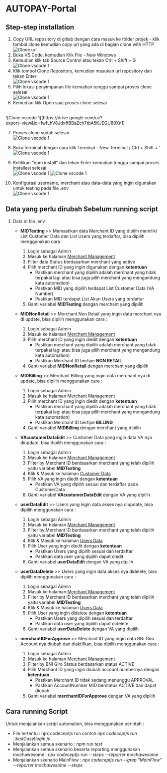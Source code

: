 # AUTOPAY-Portal

## **Step-step installation**
1. Copy URL repository di gitlab dengan cara masuk ke folder projek - klik tombol clone kemudian copy url yang ada di bagian clone with HTTP <br />
![Clone url](https://drive.google.com/uc?export=view&id=1YfB5ugF91K4oYa1aKn4sZIpFx8IixbXG)
2. Buka VS Code, kemudian Klik File - New Windows
3. Kemudian klik tab Source Control atau tekan Ctrl + Shift + G <br />
![Clone vscode 1](https://drive.google.com/uc?export=view&id=1ct4QwDTFFeDFu4hyjLxrIFY8tVGw9A31)
4. Klik tombol Clone Repository, kemudian masukan url repository dan tekan Enter <br />
![Clone vscode 1](https://drive.google.com/uc?export=view&id=1OWyLTVcrVa3mA90w9C5XL-X58M94OcLm)
5. Pilih lokasi penyimpanan file kemudian tunggu sampai proses clone selesai <br />
![Clone vscode 1](https://drive.google.com/uc?export=view&id=12hsR1rVGqcIgltt-6b4DOBy8KV9wj_sI)
6. Kemudian klik Open saat proses clone selesai
<br />
![Clone vscode 1](https://drive.google.com/uc?export=view&id=1wfLhV8Jdxff8BaZch7tbA5KJEGU89Xn1)

7. Proses clone sudah selesai <br />
![Clone vscode 1](https://drive.google.com/uc?export=view&id=1c2eAKZRzyEzqOFfm12BCokmsYnKydrS2)
8. Buka terminal dengan cara klik Terminal - New Terminal / Ctrl + Shift + ‘ <br />
![Clone vscode 1](https://drive.google.com/uc?export=view&id=1fXcCy7HnA3CgfeQMSsBrLVXy-BI9Dn6r)
9. Ketikkan “npm install” dan tekan Enter kemudian tunggu sampai proses installasi selesai <br />
![Clone vscode 1](https://drive.google.com/uc?export=view&id=1Q_CrJx5UH1qC4gvxx-0LQg3oD33WZACC)
![Clone vscode 1](https://drive.google.com/uc?export=view&id=1afENtZBp9NADdRSChT_lUxt_qcLl4_LJ)

10. Konfigurasi username, merchant atau data-data yang ingin digunakan untuk testing pada file .env <br />
![Clone vscode 1](https://drive.google.com/uc?export=view&id=1IPml9PQIPEUI4j_9tK_Qv3z-TlpUZajp)
## **Data yang perlu dirubah Sebelum running script**

1. Data di file .env
    * **MIDTesting** >> Memastikan data Merchant ID yang dipilih memiliki List Customer Data dan List Users yang terdaftar, bisa dipilih menggunakan cara :
        1. Login sebagai Admin
        2. Masuk ke halaman [Merchant Management](https://apdev.bni-ecollection.com/merchant/index)
        3. Filter data Status berdasarkan merchant yang active
        4. Pilih merchant ID yang ingin digunakan dengan **ketentuan**   
           - Pastikan merchant yang dipilih adalah merchant yang tidak terpakai lagi atau bisa juga pilih merchant yang mengandung kata automation)
           - Pastikan MID yang dipilih terdapat List Customer Data (VA Number)
           - Pastikan MID terdapat List Akun Users yang terdaftar
        7. Ganti variabel **MIDTesting** dengan merchant yang dipilih

    * **MIDNonRetail** >> Merchant Non Retail yang ingin data merchant nya di update, bisa dipilih menggunakan cara :
        1. Login sebagai Admin
        2. Masuk ke halaman [Merchant Management](https://apdev.bni-ecollection.com/merchant/index)
        3. Pilih merchant ID yang ingin diedit dengan **ketentuan**   
           - Pastikan merchant yang dipilih adalah merchant yang tidak terpakai lagi atau bisa juga pilih merchant yang mengandung kata automation)
           - Pastikan Merchant ID bertipe **NON RETAIL**
        4. Ganti variabel **MIDNonRetail** dengan merchant yang dipilih
    * **MIDBilling** >> Merchant Billing yang ingin data merchant nya di update, bisa dipilih menggunakan cara :
        1. Login sebagai Admin
        2. Masuk ke halaman [Merchant Management](https://apdev.bni-ecollection.com/merchant/index)
        3. Pilih merchant ID yang ingin diedit dengan **ketentuan**   
           - Pastikan merchant yang dipilih adalah merchant yang tidak terpakai lagi atau bisa juga pilih merchant yang mengandung kata automation)
           - Pastikan Merchant ID bertipe **BILLING**
        4. Ganti variabel **MIDBilling** dengan merchant yang dipilih
        
    * **VAcustomerDataEdit** >> Customer Data yang ingin data VA nya diupdate, bisa dipilih menggunakan cara : 
        1. Login sebagai Admin
        2. Masuk ke halaman [Merchant Management](https://apdev.bni-ecollection.com/merchant/index)
        3. Filter by Merchant ID berdasarkan merchant yang telah dipilih yaitu variabel **MIDTesting**
        4. Klik & Masuk ke halaman [Customer Data](https://apdev.bni-ecollection.com/merchant/biller?id=2) 
        5. Pilih VA yang ingin diedit dengan **ketentuan**   
           - Pastikan VA yang dipilih sesuai dan terdaftar pada CustomerData
        6. Ganti variabel **VAcustomerDataEdit** dengan VA yang dipilih

    * **userDataEdit** >> Users yang ingin data akses nya diupdate, bisa dipilih menggunakan cara : 
        1. Login sebagai Admin
        2. Masuk ke halaman [Merchant Management](https://apdev.bni-ecollection.com/merchant/index)
        3. Filter by Merchant ID berdasarkan merchant yang telah dipilih yaitu variabel **MIDTesting**
        4. Klik & Masuk ke halaman [Users Data](https://apdev.bni-ecollection.com/merchant/user?id=2) 
        5. Pilih User yang ingin diedit dengan **ketentuan**   
           - Pastikan Users yang dipilih sesuai dan terdaftar
           - Pastikan data user yang dipilih dapat diedit
        6. Ganti variabel **userDataEdit** dengan VA yang dipilih
 
     * **userDataDelete** >> Users yang ingin data akses nya didelete, bisa dipilih menggunakan cara : 
        1. Login sebagai Admin
        2. Masuk ke halaman [Merchant Management](https://apdev.bni-ecollection.com/merchant/index)
        3. Filter by Merchant ID berdasarkan merchant yang telah dipilih yaitu variabel **MIDTesting**
        4. Klik & Masuk ke halaman [Users Data](https://apdev.bni-ecollection.com/merchant/user?id=2) 
        5. Pilih User yang ingin didelete dengan **ketentuan**   
           - Pastikan Users yang dipilih sesuai dan terdaftar
           - Pastikan data user yang dipilih dapat didelete
        6. Ganti variabel **userDataDelete** dengan VA yang dipilih

     * **merchantIDForApprove** >> Merchant ID yang ingin data BNI Giro Account nya diubah dan diaktifkan, bisa dipilih menggunakan cara : 
        1. Login sebagai Admin
        2. Masuk ke halaman [Merchant Management](https://apdev.bni-ecollection.com/merchant/index)
        3. Filter by BNI Giro Status berdasarkan status ACTIVE
        5. Pilih Merchant ID yang ingin diubah account numbernya dengan **ketentuan**   
           - Pastikan Merchant ID tidak sedang menunggu APPROVAL
           - Pastikan AccountNumber MID berstatus ACTIVE dan dapat diubah
        6. Ganti variabel **merchantIDForApprove** dengan VA yang dipilih

## **Cara running Script**        
Untuk menjalankan script automation, bisa menggunakan perintah :
- File tertentu : npx codeceptjs run <nama file> contoh *npx codeceptjs run
.\testCase\login.js*
- Menjalankan semua skenario : *npm run test*
- Menjalankan semua skenario beserta reporting menggunakan mochawesome : *npx codeceptjs run --steps --reporter mochawesome*
- Menjalankan skenario MainFlow : *npx codeceptjs run --grep "MainFlow" --reporter mochawesome --steps*
